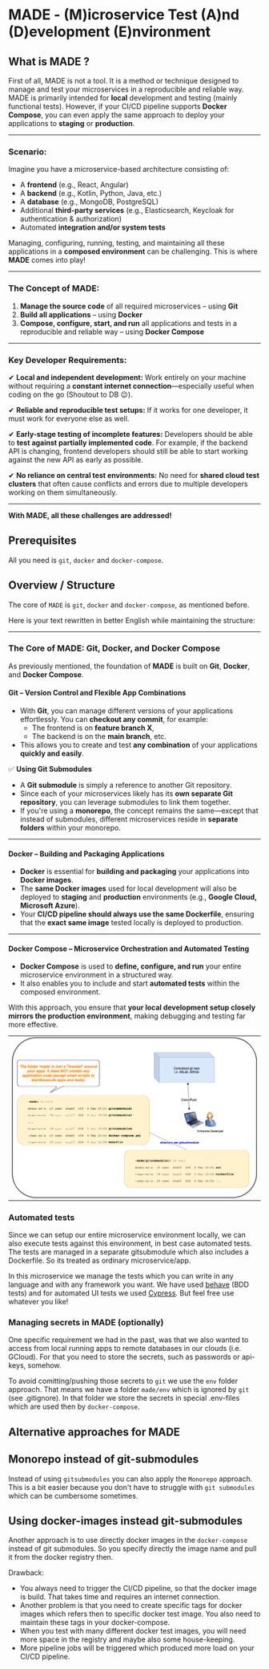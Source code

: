 #  MADE - (M)icroservice Test (A)nd (D)evelopment (E)nvironment

## What is MADE ?


First of all, MADE is not a tool. It is a method or technique designed to manage and test your microservices in a reproducible and reliable way. MADE is primarily intended for **local** development and testing (mainly functional tests). However, if your CI/CD pipeline supports **Docker Compose**, you can even apply the same approach to deploy your applications to **staging** or **production**.  

---

### **Scenario:**  
Imagine you have a microservice-based architecture consisting of:  
- A **frontend** (e.g., React, Angular)  
- A **backend** (e.g., Kotlin, Python, Java, etc.)  
- A **database** (e.g., MongoDB, PostgreSQL)  
- Additional **third-party services** (e.g., Elasticsearch, Keycloak for authentication & authorization)  
- Automated **integration and/or system tests**  

Managing, configuring, running, testing, and maintaining all these applications in a **composed environment** can be challenging. This is where **MADE** comes into play!  

---

### **The Concept of MADE:**  
1. **Manage the source code** of all required microservices – using **Git**  
2. **Build all applications** – using **Docker**  
3. **Compose, configure, start, and run** all applications and tests in a reproducible and reliable way – using **Docker Compose**  

---

### **Key Developer Requirements:**  
✔ **Local and independent development:** Work entirely on your machine without requiring a **constant internet connection**—especially useful when coding on the go (Shoutout to DB 😉).  

✔ **Reliable and reproducible test setups:** If it works for one developer, it must work for everyone else as well.  

✔ **Early-stage testing of incomplete features:** Developers should be able to **test against partially implemented code**. For example, if the backend API is changing, frontend developers should still be able to start working against the new API as early as possible.  

✔ **No reliance on central test environments:** No need for **shared cloud test clusters** that often cause conflicts and errors due to multiple developers working on them simultaneously.  

---

**With MADE, all these challenges are addressed!**

## Prerequisites

All you need is `git`, `docker` and `docker-compose`. 

## Overview / Structure
The core of `MADE` is `git`, `docker` and `docker-compose`, as mentioned before.

Here is your text rewritten in better English while maintaining the structure:

---

### **The Core of MADE: Git, Docker, and Docker Compose**  

As previously mentioned, the foundation of **MADE** is built on **Git**, **Docker**, and **Docker Compose**.  

#### **Git – Version Control and Flexible App Combinations**  
- With **Git**, you can manage different versions of your applications effortlessly. You can **checkout any commit**, for example:  
  - The frontend is on **feature branch X**,  
  - The backend is on the **main branch**, etc.  
- This allows you to create and test **any combination** of your applications **quickly and easily**.  

✅ **Using Git Submodules**  
- A **Git submodule** is simply a reference to another Git repository.  
- Since each of your microservices likely has its **own separate Git repository**, you can leverage submodules to link them together.  
- If you're using a **monorepo**, the concept remains the same—except that instead of submodules, different microservices reside in **separate folders** within your monorepo.  

---

#### **Docker – Building and Packaging Applications**  
- **Docker** is essential for **building and packaging** your applications into **Docker images**.  
- The **same Docker images** used for local development will also be deployed to **staging** and **production** environments (e.g., **Google Cloud, Microsoft Azure**).  
- Your **CI/CD pipeline should always use the same Dockerfile**, ensuring that the **exact same image** tested locally is deployed to production.  

---

#### **Docker Compose – Microservice Orchestration and Automated Testing**  
- **Docker Compose** is used to **define, configure, and run** your entire microservice environment in a structured way.  
- It also enables you to include and start **automated tests** within the composed environment.  

With this approach, you ensure that **your local development setup closely mirrors the production environment**, making debugging and testing far more effective.

<table><tr><td>
<img align="center" src="./docs/pics/overview_it_platform.png" width="800">
</td></tr></table>

### Automated tests

Since we can setup our entire microservice environment locally, we can also execute tests against this environment, in best case automated tests. 
The tests are managed in a separate gitsubmodule which also includes a Dockerfile. So its treated as ordinary microservice/app.

In this microservice we manage the tests which you can write in any language and with any framework you want. 
We have used  [behave](https://behave.readthedocs.io/en/latest/) (BDD tests) and for automated UI tests we used [Cypress](https://www.cypress.io/). But feel free use whatever you like!

### Managing secrets in MADE (optionally)
One specific requirement we had in the past, was that we also wanted to access from local running apps to remote databases in our clouds (i.e. GCloud).
For that you need to store the secrets, such as passwords or api-keys, somehow.

To avoid comitting/pushing those secrets to `git` we use the `env` folder approach. 
That means we have a folder `made/env` which is ignored by `git` (see .gitignore). 
In that folder we store the secrets in special .env-files which are used then by `docker-compose`.

## Alternative approaches for MADE

## Monorepo instead of git-submodules
Instead of using `gitsubmodules` you can also apply the `Monorepo` approach. This is a bit easier because you don't have to struggle with `git submodules` which can be cumbersome sometimes.


## Using docker-images instead git-submodules
Another approach is to use directly docker images in the `docker-compose` instead of git submodules. 
So you specify directly the image name and pull it from the docker registry then.

Drawback: 
* You always need to trigger the CI/CD pipeline, so that the docker image is build. That takes time and requires an internet connection.
* Another problem is that you need to create specific tags for docker images which refers then to specific docker test image. 
You also need to maintain these tags in your docker-compose.
* When you test with many different docker test images, you will need more space in the registry and maybe also some house-keeping.
* More pipeline jobs will be triggered which produced more load on your CI/CD pipeline.
